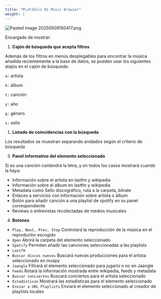 ```yaml
---
title: "M\xF3dulo 01 Music Browser"
weight: 1
---
```


![Pasted image 20250509150417.png](Pasted-image-20250509150417.png)

Encargado de mostrar:

1. **Cajón de búsqueda que acepta filtros**

Además de los filtros en menús desplegables para encontrar la música añadida recientemente a la base de datos, se pueden usar los siguientes atajos en el cajón de búsqueda:


`a:` artista

`b:` álbum

`t:` canción

`y:` año

`g:` género

`s:` sello



1. **Listado de coincidencias con la búsqueda**
   
Los resultados se muestran separando anidados según el criterio de búsqueda

3. **Panel informativo del elemento seleccionado**

Si es una canción contendrá la letra, y en todos los casos mostrará cuando la haya:
- Información sobre el artista en lastfm y wikipedia
- Información sobre el álbum en lastfm y wikipedia
- Metadata como Sello discográfico, ruta a la carpeta, bitrate
- Enlaces a servicios con información sobre artista o álbum
- Botón para añadir canción a una playlist de spotify en su panel correspondiente
- Reviews o entrevistas recolectadas de medios musicales

4. **Botones**

- `Play, Next, Prev, Stop` Controlará la reproducción de la música en el reproductor escogido
- `Open` Abrirá la carpeta del elemento seleccionado
- `Spotify` Permiten añadir las canciones seleccionadas a las playlists
- `Lastfm`
- `Buscar discos nuevos` Buscará nuevas producciones para el artista seleccionado en muspy
- `Jaangle` Filtrará el elemento seleccionado para jugarlo o no en Jaangle
- `Feeds` Rotará la información mostrada entre wikipedia, feeds y metadata
- `Buscar conciertos` Buscará conciertos para el artista seleccionado
- `Estadísticas` Mostrará las estadísticas para el elemento seleccionado
- `Enviar a URL Playlists` Enviará el elemento seleccionado al creador de playlists locales

